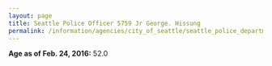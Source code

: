```yaml
---
layout: page
title: Seattle Police Officer 5759 Jr George. Hissung
permalink: /information/agencies/city_of_seattle/seattle_police_department/copbook/5759/
---
```


**Age as of Feb. 24, 2016:** 52.0
